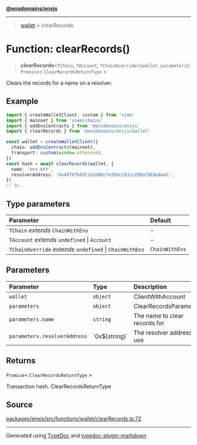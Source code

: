 [**@ensdomains/ensjs**](../README.md)

---

> [wallet](README.md) > clearRecords

# Function: clearRecords()

> **clearRecords**\<`TChain`, `TAccount`, `TChainOverride`\>(`wallet`, `parameters`): `Promise`\< `ClearRecordsReturnType` \>

Clears the records for a name on a resolver.

## Example

```ts
import { createWalletClient, custom } from 'viem'
import { mainnet } from 'viem/chains'
import { addEnsContracts } from '@ensdomains/ensjs'
import { clearRecords } from '@ensdomains/ensjs/wallet'

const wallet = createWalletClient({
  chain: addEnsContracts(mainnet),
  transport: custom(window.ethereum),
})
const hash = await clearRecords(wallet, {
  name: 'ens.eth',
  resolverAddress: '0x4976fb03C32e5B8cfe2b6cCB31c09Ba78EBaBa41',
})
// 0x...
```

## Type parameters

| Parameter                                                | Default        |
| :------------------------------------------------------- | :------------- |
| `TChain` _extends_ `ChainWithEns`                        | -              |
| `TAccount` _extends_ `undefined` \| `Account`            | -              |
| `TChainOverride` _extends_ `undefined` \| `ChainWithEns` | `ChainWithEns` |

## Parameters

| Parameter                    | Type             | Description                   |
| :--------------------------- | :--------------- | :---------------------------- |
| `wallet`                     | `object`         | ClientWithAccount             |
| `parameters`                 | `object`         | ClearRecordsParameters        |
| `parameters.name`            | `string`         | The name to clear records for |
| `parameters.resolverAddress` | \`0x$\{string}\` | The resolver address to use   |

## Returns

`Promise`\< `ClearRecordsReturnType` \>

Transaction hash. ClearRecordsReturnType

## Source

[packages/ensjs/src/functions/wallet/clearRecords.ts:72](https://github.com/ensdomains/ensjs-v3/blob/1b90b888/packages/ensjs/src/functions/wallet/clearRecords.ts#L72)

---

Generated using [TypeDoc](https://typedoc.org/) and [typedoc-plugin-markdown](https://www.npmjs.com/package/typedoc-plugin-markdown)
